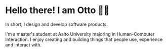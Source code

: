 # Hello there! I am Otto 👋🏻

In short, I design and develop software products.

I'm a master's student at Aalto University majoring in Human-Computer Interaction. I enjoy creating and building things that people use, experience and interact with.

<!--
**OttoLaitinen/OttoLaitinen** is a ✨ _special_ ✨ repository because its `README.md` (this file) appears on your GitHub profile.

Here are some ideas to get you started:

- 🔭 I’m currently working on ...
- 🌱 I’m currently learning ...
- 👯 I’m looking to collaborate on ...
- 🤔 I’m looking for help with ...
- 💬 Ask me about ...
- 📫 How to reach me: ...
- 😄 Pronouns: ...
- ⚡ Fun fact: ...
-->
